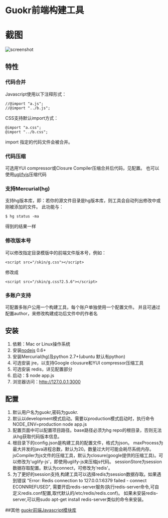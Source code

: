 # Guokr前端构建工具

# 截图
![screenshot](https://raw.github.com/guokr/guokr-build/master/screenshot.png)

## 特性
### 代码合并
Javascript使用以下注释形式：

    //@import "a.js";
    //@import "../b.js";

CSS支持默认import方式：

    @import "a.css";
    @import "../b.css";

import 指定的代码文件会被合并。

### 代码压缩
可选用YUI compressor或Closure Compiler压缩合并后代码，见配置。
也可以使用[uglifyjs](https://github.com/mishoo/UglifyJS)压缩代码

### 支持Mercurial(hg)
支持hg版本库，即：若你的源文件目录是hg版本库，则工具会自动列出修改中或刚被添加的文件。
此功能与：

    $ hg status -ma

得到的结果一样

### 修改版本号
可以修改指定目录模版中的前端文件版本号，例如：

    <script src="/skin/g.css"></script>

修改成

    <script src="/skin/g.css?2.5.6"></script>

### 多账户支持
可配置多账户公用一个构建工具，每个账户单独使用一个配置文件。
并且可通过配置author，来修改构建成功后文件中的作者名

## 安装
1. 依赖：Mac or Linux操作系统
2. 安装[nodejs](http://nodejs.org/) 0.6+
3. 安装Mercurial(hg)及python 2.7+(ubuntu 默认有python)
3. 可选安装 jre，以支持Google clousure和YUI compressor压缩工具
4. 可选安装 redis，详见配置部分
4. 启动：$ node app.js
5. 浏览器访问：http://127.0.0.1:3000

## 配置
1. 默认用户名为guokr,密码为guokr.
2. 默认以development模式启动。需要以production模式启动时，执行命令 NODE_ENV=production node app.js
3. 配置页面中可以配置项目路径。base路径必须为hg repo的根目录，否则无法从hg获取代码版本信息。
4. 根目录下的config.json是构建工具的配置文件，格式为json。
   maxProcess为最大并发的java进程总数，默认为20。数量过大时可能会耗尽系统内存。
   jsCompiler为js文件的压缩工具，默认为closure(google提供的压缩工具)。可以修改为'uglify-js'，即使用uglify-js来压缩js代码。
   sessionStore为session数据存取配置。默认为connect，可修改为'redis'。
5. 为了更好的session支持,构建工具可以选择redis为session数据存取。如果遇到错误 "Error: Redis connection to 127.0.0.1:6379 failed - connect ECONNREFUSED",
   需要开启redis-server服务(执行redis-server命令,可自定义redis.conf配置,取代默认的/etc/redis/redis.conf)。
   如果未安装redis-server,可以用sudo apt-get install redis-server类似的命令来安装。


##其他
[guokr前端Javascript模块库](https://github.com/guokr/G.js)
